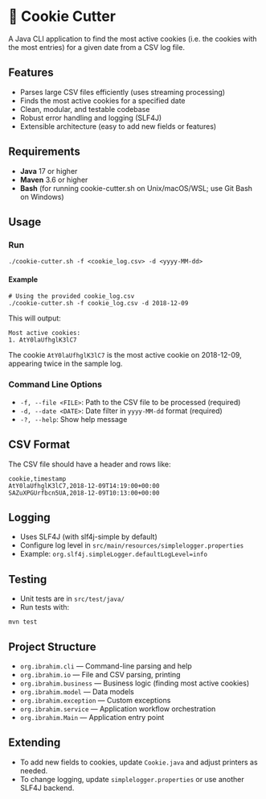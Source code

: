 # 🍪 Cookie Cutter

A Java CLI application to find the most active cookies (i.e. the cookies with the most entries) for a given date from a CSV log file.

## Features
- Parses large CSV files efficiently (uses streaming processing)
- Finds the most active cookies for a specified date
- Clean, modular, and testable codebase
- Robust error handling and logging (SLF4J)
- Extensible architecture (easy to add new fields or features)

## Requirements
- **Java** 17 or higher
- **Maven** 3.6 or higher
- **Bash** (for running cookie-cutter.sh on Unix/macOS/WSL; use Git Bash on Windows)

## Usage

### Run
```
./cookie-cutter.sh -f <cookie_log.csv> -d <yyyy-MM-dd>
```

#### Example
```
# Using the provided cookie_log.csv
./cookie-cutter.sh -f cookie_log.csv -d 2018-12-09
```

This will output:
```
Most active cookies:
1. AtY0laUfhglK3lC7
```

The cookie `AtY0laUfhglK3lC7` is the most active cookie on 2018-12-09, appearing twice in the sample log.

### Command Line Options
- `-f, --file <FILE>`: Path to the CSV file to be processed (required)
- `-d, --date <DATE>`: Date filter in `yyyy-MM-dd` format (required)
- `-?, --help`: Show help message

## CSV Format
The CSV file should have a header and rows like:
```
cookie,timestamp
AtY0laUfhglK3lC7,2018-12-09T14:19:00+00:00
SAZuXPGUrfbcn5UA,2018-12-09T10:13:00+00:00
```

## Logging
- Uses SLF4J (with slf4j-simple by default)
- Configure log level in `src/main/resources/simplelogger.properties`
- Example: `org.slf4j.simpleLogger.defaultLogLevel=info`

## Testing
- Unit tests are in `src/test/java/`
- Run tests with:
```
mvn test
```

## Project Structure
- `org.ibrahim.cli` — Command-line parsing and help
- `org.ibrahim.io` — File and CSV parsing, printing
- `org.ibrahim.business` — Business logic (finding most active cookies)
- `org.ibrahim.model` — Data models
- `org.ibrahim.exception` — Custom exceptions
- `org.ibrahim.service` — Application workflow orchestration
- `org.ibrahim.Main` — Application entry point

## Extending
- To add new fields to cookies, update `Cookie.java` and adjust printers as needed.
- To change logging, update `simplelogger.properties` or use another SLF4J backend.
